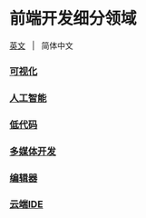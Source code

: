 # 前端开发细分领域

[英文](./README.md) &nbsp; | &nbsp; 简体中文

### [可视化](./visualization/README.zh-CN.md)

### [人工智能](./artificial-intelligence/README.zh-CN.md)

### [低代码](./low-code/README.zh-CN.md)

### [多媒体开发](./multimedia-development/README.zh-CN.md)

### [编辑器](./editor/README.zh-CN.md)

### [云端IDE]()
